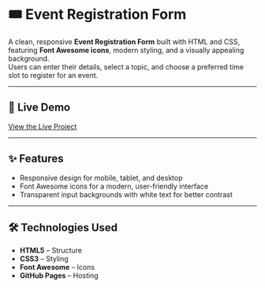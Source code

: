 # 🎟 Event Registration Form

A clean, responsive **Event Registration Form** built with HTML and CSS, featuring **Font Awesome icons**, modern styling, and a visually appealing background.  
Users can enter their details, select a topic, and choose a preferred time slot to register for an event.

---

## 🔗 Live Demo
[View the Live Project](https://gharamelkabany.github.io/Event_Registration_Form) 

---

## ✨ Features
- Responsive design for mobile, tablet, and desktop
- Font Awesome icons for a modern, user-friendly interface
- Transparent input backgrounds with white text for better contrast

---

## 🛠 Technologies Used
- **HTML5** – Structure
- **CSS3** – Styling
- **Font Awesome** – Icons
- **GitHub Pages** – Hosting

